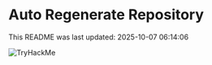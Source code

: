 # Auto Regenerate Repository

This README was last updated: 2025-10-07 06:14:06

 ![TryHackMe](https://tryhackme.com/badge/533634)